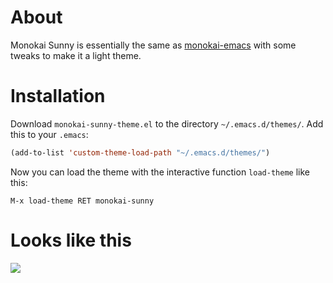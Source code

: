 # About

Monokai Sunny is essentially the same as [monokai-emacs](https://github.com/oneKelvinSmith/monokai-emacs) with some tweaks to make it a light theme.

# Installation

Download `monokai-sunny-theme.el` to the directory `~/.emacs.d/themes/`. Add this to your
`.emacs`:

```lisp
(add-to-list 'custom-theme-load-path "~/.emacs.d/themes/")
```

Now you can load the theme with the interactive function `load-theme` like this:

`M-x load-theme RET monokai-sunny`

# Looks like this

![](https://user-images.githubusercontent.com/48125/28156104-31ea6570-67a9-11e7-966d-988a5249c923.png)

